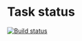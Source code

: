 # Task status

[![Build status](https://ci.appveyor.com/api/projects/status/tpnavn7g68nfb215?svg=true)](https://ci.appveyor.com/project/edelsid/unit-test2)